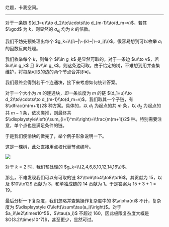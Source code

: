 烂题，卡我空间。

---

对于一条链 $(d_1=u)\\to d_2\\to\\cdots\\to d_{m-1}\\to(d_m=v)$，若其 $\\gcd$ 为 $k$，则显然的 $a_{d_i}$ 均为 $k$ 的倍数。

我们不妨先预处理出每个 $g_k=\\{i\~|\~(k\~|\~a_i)\\}$，很容易想到可以枚举 $a_i$ 的因数反向处理。

我们枚举每个 $k$，则每个 $i\\in g_k$ 是显然可取的。对于一条边 $u\\to v$，若 $u\\in g_k$ 且 $v\\in g_k$，则这条边可取。由于给定的树，不难想到用并查集维护，将每条可取的边的两个节点合并即可。

我们最终会得到若干个连通块，接下来考虑如何统计答案。

对于一个大小为 $m$ 的连通块，即一条长度为 $m$ 的链 $(d_1=u)\\to d_2\\to\\cdots\\to d_{m-1}\\to(d_m=v)$，我们取其一个子链，有 $\\dfrac{m(m+1)}2$ 种方案。具体的，以 $d_1$ 为起点的共 $m$ 条，以 $d_2$ 为起点的共 $m-1$ 条，依次类推，则最终共 $\\displaystyle\\left(\\sum_{i=1}^mi\\right)=\\frac{m(m+1)}2$ 种。特别需要注意，单个点也是满足条件的链。

于是我们便愉快的做完了，举个例子形象说明一下。

这是一棵树，此处直接用点权代替节点编号。

![](https://cdn.luogu.com.cn/upload/image_hosting/mru1nryc.png)

对于 $k=2$ 时，我们预处理的 $g_k=\\{2,4,6,8,10,12,14,16\\}$。

那么，不难发现我们可以有可取的链 $2\\to6\\to4\\to8\\to16$，其贡献为 $15$，以及 $10\\to12$ 贡献为 $3$，和单独成链的 $14$ 贡献为 $1$。于是答案为 $15+3+1=19$。

最后分析一下复杂度，我们忽略并查集操作复杂度中的 $\\alpha(n)$ 不计，复杂度为 $\\displaystyle O\\left(\\sum\\tau(a_i)\\right)$。对于 $a_i\\le2\\times10^5$，$\\tau(a_i)$ 不超过 $160$，因此极限复杂度大概是 $O(3.2\\times10^7)$，甚至更少，显然可过。